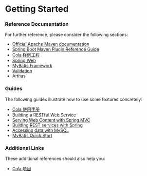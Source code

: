 # Getting Started

### Reference Documentation
For further reference, please consider the following sections:

* [Official Apache Maven documentation](https://maven.apache.org/guides/index.html)
* [Spring Boot Maven Plugin Reference Guide](https://docs.spring.io/spring-boot/docs/2.3.0.RELEASE/maven-plugin/)
* [Cola 样例工程](https://github.com/alibaba/COLA/tree/master/sample/craftsman)
* [Spring Web](https://docs.spring.io/spring-boot/docs/2.3.0.RELEASE/reference/htmlsingle/#boot-features-developing-web-applications)
* [MyBatis Framework](https://mybatis.org/spring-boot-starter/mybatis-spring-boot-autoconfigure/)
* [Validation](https://docs.spring.io/spring-boot/docs/2.3.0.RELEASE/reference/htmlsingle/#boot-features-validation)
* [Arthas](https://arthas.gitee.io/index.html)

### Guides
The following guides illustrate how to use some features concretely:

* [Cola 使用手册](https://blog.csdn.net/significantfrank/article/details/100074716)
* [Building a RESTful Web Service](https://spring.io/guides/gs/rest-service/)
* [Serving Web Content with Spring MVC](https://spring.io/guides/gs/serving-web-content/)
* [Building REST services with Spring](https://spring.io/guides/tutorials/bookmarks/)
* [Accessing data with MySQL](https://spring.io/guides/gs/accessing-data-mysql/)
* [MyBatis Quick Start](https://github.com/mybatis/spring-boot-starter/wiki/Quick-Start)

### Additional Links
These additional references should also help you:

* [Cola 项目](https://github.com/alibaba/COLA/blob/master/README.md)

